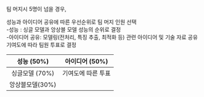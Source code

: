 
팀 머지시 5명이 넘을 경우, 

성능과 아이디어 공유에 따른 우선순위로 팀 머지 인원 선택    
-성능 : 싱글 모델과 앙상블 모델 성능의 순위로 결정    
-아이디어 공유: 모델링(전처리, 특징 추출, 최적화 등) 관련 아이디어 및 기술 자료 공유 기여도에 따라
팀원 투표로 결정   


| 성능 (50%) | 아이디어 (50%) |
|:----:|:----:|
| 싱글모델 (70%) | 기여도에 따른 투표  |
| 앙상블모델(30%)  |   |
